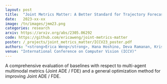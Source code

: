 ```yaml
---
layout: post
title:  "Joint Metrics Matter: A Better Standard for Trajectory Forecasting"
date:   2023-xx-xx
image: /tn/images/jmm23.png
categories: research
arxiv: https://arxiv.org/abs/2305.06292
code: https://github.com/ericaweng/joint-metrics-matter
poster: /_projects/joint_metrics_matter/ICCV23_poster.pdf
authors: "<strong>Erica Weng</strong>, Hana Hoshino, Deva Ramanan, Kris Kitani"
venue: "International Conference on Computer Vision (ICCV)"
---
```

A comprehensive evaluation of baselines with respect to multi-agent multimodal metrics (Joint ADE / FDE) and a general optimization method for improving Joint ADE / FDE.
